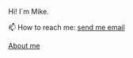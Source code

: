 Hi! I`m Mike.
  
📫 How to reach me: <a href='mailto:mikelpsv@gmail.com'>send me email</a>

[About me](ABOUTME.md)
